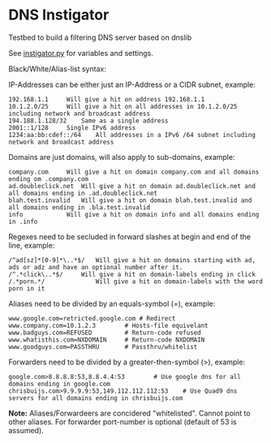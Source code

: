 # DNS Instigator
Testbed to build a filtering DNS server based on dnslib

See <a href="https://github.com/cbuijs/instigator/blob/master/instigator.py">instigator.py</a> for variables and settings.

Black/White/Alias-list syntax:

IP-Addresses can be either just an IP-Address or a CIDR subnet, example:

	192.168.1.1		Will give a hit on address 192.168.1.1
	10.1.2.0/25		Will give a hit on all addresses in 10.1.2.0/25 including network and broadcast address
	194.188.1.128/32	Same as a single address
	2001::1/128		Single IPv6 address
	1234:aa:bb:cdef::/64	All addresses in a IPv6 /64 subnet including network and broadcast address

Domains are just domains, will also apply to sub-domains, example:

	company.com		Will give a hit on domain company.com and all domains ending om .company.com
	ad.doubleclick.net	Will give a hit on domain ad.doubleclick.net and all domains ending in .ad.doubleclick.net
	blah.test.invalid	Will give a hit on domain blah.test.invalid and all domains ending in .bla.test.invalid
	info			Will give a hit on domain info and all domains ending in .info

Regexes need to be secluded in forward slashes at begin and end of the line, example:

	/^ad[sz]*[0-9]*\..*$/	Will give a hit on domains starting with ad, ads or adz and have an optional number after it.
	/^.*click\..*$/		Will give a hit on domain-labels ending in click
	/.*porn.*/              Will give a hit on domain-labels with the word porn in it

Aliases need to be divided by an equals-symbol (=), example:

	www.google.com=retricted.google.com	# Redirect
	www.company.com=10.1.2.3		# Hosts-file equivelant
	www.badguys.com=REFUSED			# Return-code refused
	www.whatisthis.com=NXDOMAIN		# Return-code NXDOMAIN
	www.goodguys.com=PASSTHRU		# Passthru/whitelist

Forwarders need to be divided by a greater-then-symbol (>), example:

	google.com>8.8.8.8:53,8.8.4.4:53		# Use google dns for all domains ending in google.com
	chrisbuijs.com>9.9.9.9:53,149.112.112.112:53	# Use Quad9 dns servers for all domains ending in chrisbuijs.com
	
<b>Note:</b> Aliases/Forwardeers are concidered "whitelisted". Cannot point to other aliases. For forwarder port-number is optional (default of 53 is assumed).

